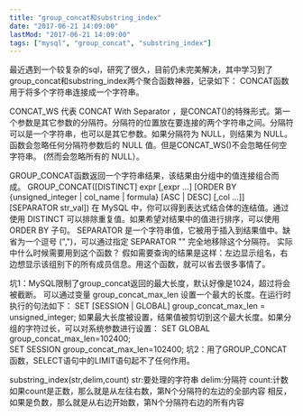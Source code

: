 ```yaml
---
title: "group_concat和substring_index"
date: "2017-06-21 14:09:00"
lastMod: "2017-06-21 14:09:00"
tags: ["mysql", "group_concat", "substring_index"]
---
```


最近遇到一个较复杂的sql，研究了很久，目前仍未完美解决，其中学习到了group_concat和substring_index两个聚合函数神器，记录如下：
CONCAT函数用于将多个字符串连接成一个字符串。

CONCAT_WS 代表 CONCAT With Separator ，是CONCAT()的特殊形式。第一个参数是其它参数的分隔符。分隔符的位置放在要连接的两个字符串之间。分隔符可以是一个字符串，也可以是其它参数。如果分隔符为 NULL，则结果为 NULL。函数会忽略任何分隔符参数后的 NULL 值。但是CONCAT_WS()不会忽略任何空字符串。 (然而会忽略所有的 NULL）。

GROUP_CONCAT函数返回一个字符串结果，该结果由分组中的值连接组合而成。
GROUP_CONCAT([DISTINCT] expr [,expr ...]
[ORDER BY {unsigned_integer | col_name | formula} [ASC | DESC] [,col ...]]
[SEPARATOR str_val])
在 MySQL 中，你可以得到表达式结合体的连结值。通过使用 DISTINCT 可以排除重复值。如果希望对结果中的值进行排序，可以使用 ORDER BY 子句。
SEPARATOR 是一个字符串值，它被用于插入到结果值中。缺省为一个逗号 (",")，可以通过指定 SEPARATOR "" 完全地移除这个分隔符。
实际中什么时候需要用到这个函数？
假如需要查询的结果是这样：左边显示组名，右边想显示该组别下的所有成员信息。用这个函数，就可以省去很多事情了。

坑1：MySQL限制了group_concat返回的最大长度，默认好像是1024，超过将会被截断。
可以通过变量 group_concat_max_len 设置一个最大的长度。在运行时执行的句法如下： SET [SESSION | GLOBAL] group_concat_max_len = unsigned_integer;
如果最大长度被设置，结果值被剪切到这个最大长度。如果分组的字符过长，可以对系统参数进行设置：
SET GLOBAL group_concat_max_len=102400;  
SET SESSION group_concat_max_len=102400; 
坑2：用了GROUP_CONCAT函数，SELECT语句中的LIMIT语句起不了任何作用。

substring_index(str,delim,count)
      str:要处理的字符串
      delim:分隔符
      count:计数
如果count是正数，那么就是从左往右数，第N个分隔符的左边的全部内容
相反，如果是负数，那么就是从右边开始数，第N个分隔符右边的所有内容